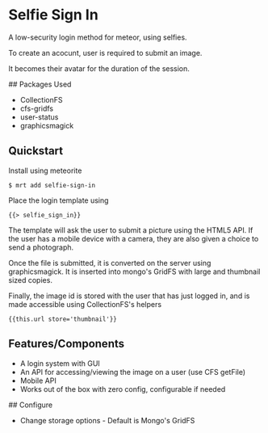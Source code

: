 # Selfie Sign In

A low-security login method for meteor, using selfies.

To create an acocunt, user is required to submit an image.

It becomes their avatar for the duration of the session.

## Packages Used

* CollectionFS
* cfs-gridfs
* user-status
* graphicsmagick

## Quickstart

Install using meteorite

```
$ mrt add selfie-sign-in
```

Place the login template using

```
{{> selfie_sign_in}}
```

The template will ask the user to submit a picture using the HTML5 API. If the user has a mobile device with a camera, they are also given a choice to send a photograph.

Once the file is submitted, it is converted on the server using graphicsmagick. It is inserted into mongo's GridFS with large and thumbnail sized copies.

Finally, the image id is stored with the user that has just logged in, and is made accessible using CollectionFS's helpers

```
{{this.url store='thumbnail'}}
```

## Features/Components

* A login system with GUI
* An API for accessing/viewing the image on a user (use CFS getFile)
* Mobile API
* Works out of the box with zero config, configurable if needed


## Configure

* Change storage options - Default is Mongo's GridFS







